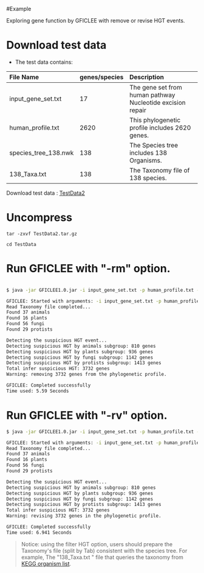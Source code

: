 #Example
 
Exploring gene function by GFICLEE  with remove or revise HGT events.

# Download test data

* The test data contains:

| File Name              | genes/species |Description                                               |
|:---------------------- |:--------------|:-------------------------------------------------------- |
|  input_gene_set.txt    |    17         |The gene set from human pathway Nucleotide excision repair|
|  human_profile.txt     |    2620       |This phylogenetic profile includes 2620 genes.            |
|  species_tree_138.nwk  |    138        |The Species tree includes 138 Organisms.                  |
|  138_Taxa.txt          |    138        |The Taxonomy file of 138 species.                         |


Download test data : [TestData2](https://github.com/yangfangs/GFICLEE1.0/blob/master/TestData/TestData2.tar.gz?raw=true)


# Uncompress

```angular2html
tar -zxvf TestData2.tar.gz
```

```angular2html
cd TestData
```

# Run GFICLEE with "-rm" option.

```bash

$ java -jar GFICLEE1.0.jar -i input_gene_set.txt -p human_profile.txt -t species_tree_138.nwk -rm 138_Taxa.txt -o output_file.txt

GFICLEE: Started with arguments: -i input_gene_set.txt -p human_profile.txt -t species_tree_138.nwk -rm 138_Taxa.txt -o output_file.txt
Read Taxonomy file completed...
Found 37 animals
Found 16 plants
Found 56 fungi
Found 29 protists

Detecting the suspicious HGT event...
Detecting suspicious HGT by animals subgroup: 810 genes
Detecting suspicious HGT by plants subgroup: 936 genes
Detecting suspicious HGT by fungi subgroup: 1142 genes
Detecting suspicious HGT by protists subgroup: 1413 genes
Total infer suspicious HGT: 3732 genes
Warning: removing 3732 genes from the phylogenetic profile.

GFICLEE: Completed successfully
Time used: 5.59 Seconds

```

# Run GFICLEE with "-rv" option.

```bash
$ java -jar GFICLEE1.0.jar -i input_gene_set.txt -p human_profile.txt -t species_tree_138.nwk -rv 138_Taxa.txt -o output_file.txt

GFICLEE: Started with arguments: -i input_gene_set.txt -p human_profile.txt -t species_tree_138.nwk -rv 138_Taxa.txt -o output_file.txt
Read Taxonomy file completed...
Found 37 animals
Found 16 plants
Found 56 fungi
Found 29 protists

Detecting the suspicious HGT event...
Detecting suspicious HGT by animals subgroup: 810 genes
Detecting suspicious HGT by plants subgroup: 936 genes
Detecting suspicious HGT by fungi subgroup: 1142 genes
Detecting suspicious HGT by protists subgroup: 1413 genes
Total infer suspicious HGT: 3732 genes
Warning: revising 3732 genes in the phylogenetic profile.

GFICLEE: Completed successfully
Time used: 6.941 Seconds

```

> Notice: using the filter HGT option, users should prepare the Taxonomy's file (split by Tab) consistent with the species tree.
> For example, The "138_Taxa.txt " file that queries the taxonomy from [KEGG organism list](http://rest.kegg.jp/list/organism).
